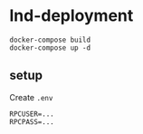 # lnd-deployment

```
docker-compose build
docker-compose up -d
```

## setup
Create `.env`

```
RPCUSER=...
RPCPASS=...
```

